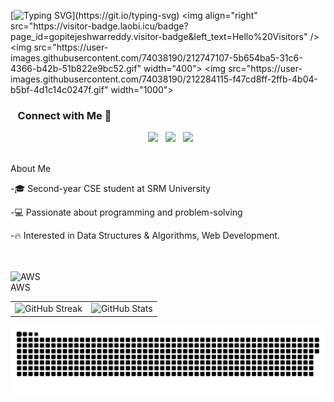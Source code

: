 
[![Typing SVG](https://readme-typing-svg.demolab.com?font=roboto&pause=1000&color=FFFFFF&width=435&lines=Hi+there+%F0%9F%91%8B%F0%9F%8F%BB%2C+I'm+GOPI+!)](https://git.io/typing-svg)
<img align="right" src="https://visitor-badge.laobi.icu/badge?page_id=gopitejeshwarreddy.visitor-badge&left_text=Hello%20Visitors" />
                                <img src="https://user-images.githubusercontent.com/74038190/212747107-5b654ba5-31c6-4366-b42b-51b822e9bc52.gif" width="400">
<img src="https://user-images.githubusercontent.com/74038190/212284115-f47cd8ff-2ffb-4b04-b5bf-4d1c14c0247f.gif" width="1000">
<h3 align="left"> &nbsp;&nbsp; Connect with Me 🤝&nbsp;&nbsp;</h3>
<p align="center"> 
&nbsp; <a href="https://www.instagram.com/_.gopi._.tejeshwar._/"target="_blank" rel="noopener noreferrer"><img src="https://img.icons8.com/fluency/100/000000/instagram-new.png" width="50" /></a>  
&nbsp; <a href="https://www.linkedin.com/in/gopi-tejeshwar-reddy-3893662b9/in/" target="_blank" rel="noopener noreferrer"><img src="https://img.icons8.com/fluency/100/000000/linkedin.png" width="50" /></a>
&nbsp; <a href="mailto:iamani23042006@gmail.com" target="_blank" rel="noopener noreferrer"><img src="https://img.icons8.com/fluency/100/000000/gmail.png"  width="50" /></a>
</p>
<br>
About  Me

-🎓 Second-year CSE student at SRM University 

-💻 Passionate about programming and problem-solving

-🔥 Interested in Data Structures & Algorithms, Web Development.

<br>


<br>
</td>
      <td align="center" style="border: none;">
        <img src="https://techstack-generator.vercel.app/aws-icon.svg" alt="AWS" width="50" height="50"/><br>AWS
      </td>

<div align="center">
  <table style="border-collapse: collapse;">
    <tr>
      <td>
        <img src="https://github-readme-streak-stats.herokuapp.com/?user=gopitejeshwarreddy&theme=dark&hide_border=false" alt="GitHub Streak" />
      </td>
      <td>
        <img src="https://github-readme-stats.vercel.app/api?username=gopitejeshwarreddy&show_icons=true&theme=dark" alt="GitHub Stats" />
      </td>
    </tr>
  </table>
</div>
<picture>
  <source media="(prefers-color-scheme: light)" srcset="https://raw.githubusercontent.com/gopitejeshwarreddy/gopitejeshwarreddy/output/github-snake-dark.svg" />
  <img alt="github-snake" src="https://raw.githubusercontent.com/gopitejeshwarreddy/gopitejeshwarreddy/output/github-snake.svg" />
</picture>
